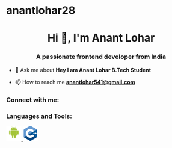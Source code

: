 # anantlohar28<h1 align="center">Hi 👋, I'm Anant Lohar</h1>
<h3 align="center">A passionate frontend developer from India</h3>

- 💬 Ask me about **Hey I am Anant Lohar B.Tech Student**

- 📫 How to reach me **anantlohar541@gmail.com**



<h3 align="left">Connect with me:</h3>
<p align="left">
</p>

<h3 align="left">Languages and Tools:</h3>
<p align="left"> <a href="https://developer.android.com" target="_blank" rel="noreferrer"> <img src="https://raw.githubusercontent.com/devicons/devicon/master/icons/android/android-original-wordmark.svg" alt="android" width="40" height="40"/> </a> <a href="https://www.w3schools.com/cpp/" target="_blank" rel="noreferrer"> <img src="https://raw.githubusercontent.com/devicons/devicon/master/icons/cplusplus/cplusplus-original.svg" alt="cplusplus" width="40" height="40"/> </a> </p>
